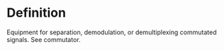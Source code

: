 # Definition

Equipment for separation, demodulation, or demultiplexing commutated
signals. See commutator.
